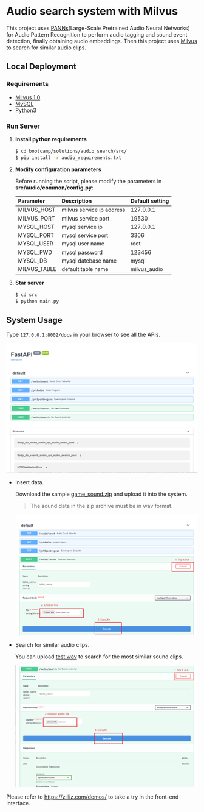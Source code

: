 # Audio search system with Milvus

This project uses [PANNs](https://github.com/qiuqiangkong/audioset_tagging_cnn)(Large-Scale Pretrained Audio Neural Networks) for Audio Pattern Recognition to perform audio tagging and sound event detection, finally obtaining audio embeddings. Then this project uses [Milvus](https://milvus.io/docs/v0.11.0/overview.md) to search for similar audio clips.

## Local Deployment

### Requirements

- [Milvus 1.0](https://milvus.io/docs/install_milvus.md)
- [MySQL](https://hub.docker.com/r/mysql/mysql-server)
- [Python3](https://www.python.org/downloads/)

### Run Server

1. **Install python requirements**

   ```bash
   $ cd bootcamp/solutions/audio_search/src/
   $ pip install -r audio_requirements.txt
   ```

2. **Modify configuration parameters**

   Before running the script, please modify the parameters in **src/audio/common/config.py**:

   | Parameter    | Description               | Default setting |
   | ------------ | ------------------------- | --------------- |
   | MILVUS_HOST  | milvus service ip address | 127.0.0.1       |
   | MILVUS_PORT  | milvus service port       | 19530           |
   | MYSQL_HOST   | mysql service ip     | 127.0.0.1       |
   | MYSQL_PORT   | mysql service port   | 3306            |
   | MYSQL_USER   | mysql user name      | root            |
   | MYSQL_PWD    | mysql password       | 123456          |
   | MYSQL_DB     | mysql datebase name  | mysql           |
   | MILVUS_TABLE | default table name        | milvus_audio    |

3. **Star server**

   ```bash
   $ cd src
   $ python main.py
   ```

## System Usage

Type `127.0.0.1:8002/docs` in your browser to see all the APIs.

![](./pic/all_API.png)

- Insert data.

  Download the sample [game_sound.zip](https://github.com/shiyu22/bootcamp/blob/0.11.0/solutions/audio_search/data/game_sound.zip?raw=true) and upload it into the system.

  > The sound data in the zip archive must be in wav format.

  ![](./pic/insert.png)

- Search for similar audio clips.

  You can upload [test.wav](https://github.com/shiyu22/bootcamp/blob/0.11.0/solutions/audio_search/data/test.wav) to search for the most similar sound clips.
  
  ![](./pic/search.png)

Please refer to https://zilliz.com/demos/ to take a try in the front-end interface.
